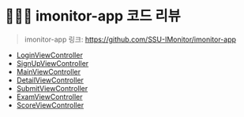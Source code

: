 # 👩🏻‍💻 imonitor-app 코드 리뷰

> imonitor-app 링크: https://github.com/SSU-IMonitor/imonitor-app

- [LoginViewController](./LoginViewController/README.md)
- [SignUpViewController]()
- [MainViewController]()
- [DetailViewController]()
- [SubmitViewController]()
- [ExamViewController]()
- [ScoreViewController]()

